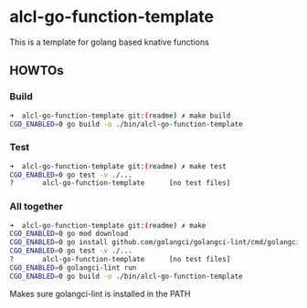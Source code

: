 # alcl-go-function-template

This is a template for golang based knative functions

## HOWTOs

### Build

```bash
➜  alcl-go-function-template git:(readme) ✗ make build
CGO_ENABLED=0 go build -o ./bin/alcl-go-function-template
````

### Test

```bash
➜  alcl-go-function-template git:(readme) ✗ make test
CGO_ENABLED=0 go test -v ./...
?       alcl-go-function-template      [no test files]
```

### All together

```bash
➜  alcl-go-function-template git:(readme) ✗ make 
CGO_ENABLED=0 go mod download
CGO_ENABLED=0 go install github.com/golangci/golangci-lint/cmd/golangci-lint
CGO_ENABLED=0 go test -v ./...
?       alcl-go-function-template      [no test files]
CGO_ENABLED=0 golangci-lint run
CGO_ENABLED=0 go build -o ./bin/alcl-go-function-template
```

Makes sure golangci-lint is installed in the PATH
